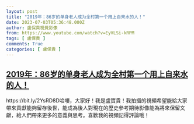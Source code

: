 ```yaml
---
layout: post
title: "2019年：86岁的单身老人成为全村第一个用上自来水的人！"
date: 2023-07-03T05:36:48.000Z
author: 盧保貴視覺影像
from: https://www.youtube.com/watch?v=EyVLSi-kRPM
tags: [ 盧保貴 ]
comments: True
categories: [ 盧保貴 ]
---
```

<!--1688362608000-->
[2019年：86岁的单身老人成为全村第一个用上自来水的人！](https://www.youtube.com/watch?v=EyVLSi-kRPM)
------

<div>
https://bit.ly/2YsRD8D哈嘍，大家好！我是盧寶貴！我拍攝的視頻希望能給大家帶來貢獻能夠留存後世，能成為後人對現在的歷史參考期待影像能為將來保留文獻，給人們帶來更多的意義與思考。喜歡我的視頻記得評論哦！
</div>

